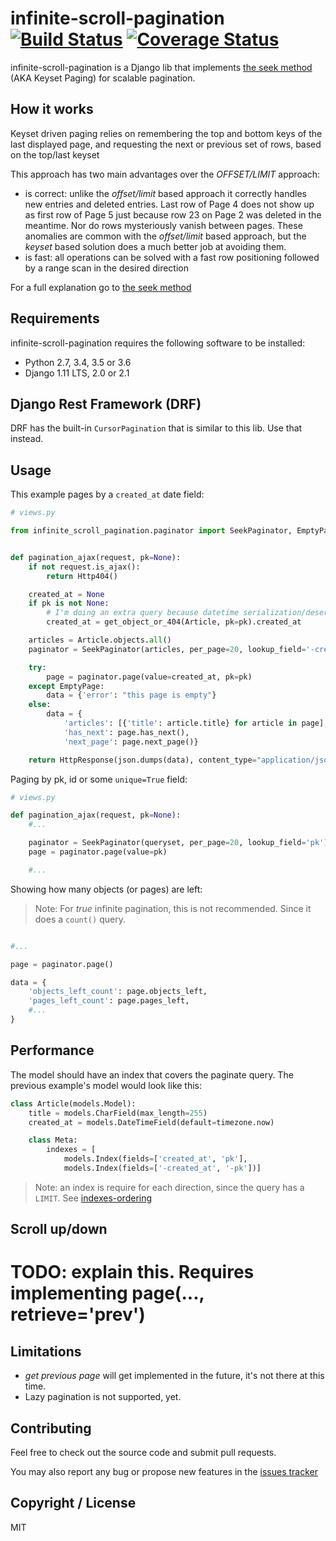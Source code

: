 # infinite-scroll-pagination [![Build Status](https://travis-ci.org/nitely/django-infinite-scroll-pagination.png)](https://travis-ci.org/nitely/django-infinite-scroll-pagination) [![Coverage Status](https://coveralls.io/repos/nitely/django-infinite-scroll-pagination/badge.png?branch=master)](https://coveralls.io/r/nitely/django-infinite-scroll-pagination?branch=master)

infinite-scroll-pagination is a Django lib that implements
[the seek method](http://use-the-index-luke.com/sql/partial-results/fetch-next-page)
(AKA Keyset Paging) for scalable pagination.

## How it works

Keyset driven paging relies on remembering the top and bottom keys of
the last displayed page, and requesting the next or previous set of rows,
based on the top/last keyset

This approach has two main advantages over the *OFFSET/LIMIT* approach:

* is correct: unlike the *offset/limit* based approach it correctly handles
new entries and deleted entries. Last row of Page 4 does not show up as first
row of Page 5 just because row 23 on Page 2 was deleted in the meantime.
Nor do rows mysteriously vanish between pages. These anomalies are common
with the *offset/limit* based approach, but the *keyset* based solution does
a much better job at avoiding them.
* is fast: all operations can be solved with a fast row positioning followed
by a range scan in the desired direction

For a full explanation go to
[the seek method](http://use-the-index-luke.com/sql/partial-results/fetch-next-page)

## Requirements

infinite-scroll-pagination requires the following software to be installed:

* Python 2.7, 3.4, 3.5 or 3.6
* Django 1.11 LTS, 2.0 or 2.1

## Django Rest Framework (DRF)

DRF has the built-in `CursorPagination`
that is similar to this lib. Use that instead.

## Usage

This example pages by a `created_at` date field:

```python
# views.py

from infinite_scroll_pagination.paginator import SeekPaginator, EmptyPage


def pagination_ajax(request, pk=None):
    if not request.is_ajax():
        return Http404()

    created_at = None
    if pk is not None:
        # I'm doing an extra query because datetime serialization/deserialization is hard
        created_at = get_object_or_404(Article, pk=pk).created_at

    articles = Article.objects.all()
    paginator = SeekPaginator(articles, per_page=20, lookup_field='-created_at')

    try:
        page = paginator.page(value=created_at, pk=pk)
    except EmptyPage:
        data = {'error': "this page is empty"}
    else:
        data = {
            'articles': [{'title': article.title} for article in page],
            'has_next': page.has_next(),
            'next_page': page.next_page()}

    return HttpResponse(json.dumps(data), content_type="application/json")
```

Paging by pk, id or some `unique=True` field:

```python
# views.py

def pagination_ajax(request, pk=None):
    #...

    paginator = SeekPaginator(queryset, per_page=20, lookup_field='pk')
    page = paginator.page(value=pk)

    #...
```

Showing how many objects (or pages) are left:

> Note: For *true* infinite pagination, this is not
  recommended. Since it does a `count()` query.

```python

#...

page = paginator.page()

data = {
    'objects_left_count': page.objects_left,
    'pages_left_count': page.pages_left,
    #...
}
```

## Performance

The model should have an index that covers the paginate query.
The previous example's model would look like this:

```python
class Article(models.Model):
    title = models.CharField(max_length=255)
    created_at = models.DateTimeField(default=timezone.now)

    class Meta:
        indexes = [
            models.Index(fields=['created_at', 'pk'],
            models.Index(fields=['-created_at', '-pk'])]
```

> Note: an index is require for each direction,
  since the query has a `LIMIT`.
  See [indexes-ordering](https://www.postgresql.org/docs/9.3/indexes-ordering.html)

## Scroll up/down

# TODO: explain this. Requires implementing page(..., retrieve='prev')

## Limitations

* *get previous page* will get implemented in the future, it's not there at this time.
* Lazy pagination is not supported, yet.

## Contributing

Feel free to check out the source code and submit pull requests.

You may also report any bug or propose new features in the
[issues tracker](https://github.com/nitely/django-infinite-scroll-pagination/issues)

## Copyright / License

MIT
